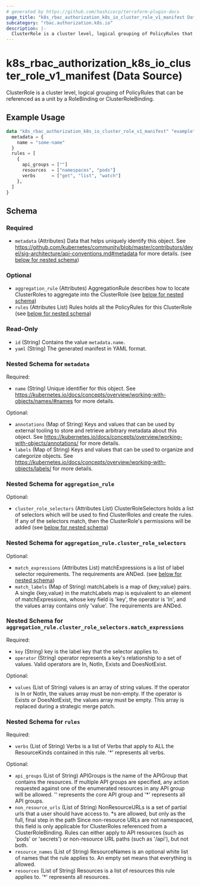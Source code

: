 ```yaml
---
# generated by https://github.com/hashicorp/terraform-plugin-docs
page_title: "k8s_rbac_authorization_k8s_io_cluster_role_v1_manifest Data Source - terraform-provider-k8s"
subcategory: "rbac.authorization.k8s.io"
description: |-
  ClusterRole is a cluster level, logical grouping of PolicyRules that can be referenced as a unit by a RoleBinding or ClusterRoleBinding.
---
```


# k8s_rbac_authorization_k8s_io_cluster_role_v1_manifest (Data Source)

ClusterRole is a cluster level, logical grouping of PolicyRules that can be referenced as a unit by a RoleBinding or ClusterRoleBinding.

## Example Usage

```terraform
data "k8s_rbac_authorization_k8s_io_cluster_role_v1_manifest" "example" {
  metadata = {
    name = "some-name"
  }
  rules = [
    {
      api_groups = [""]
      resources  = ["namespaces", "pods"]
      verbs      = ["get", "list", "watch"]
    },
  ]
}
```

<!-- schema generated by tfplugindocs -->
## Schema

### Required

- `metadata` (Attributes) Data that helps uniquely identify this object. See https://github.com/kubernetes/community/blob/master/contributors/devel/sig-architecture/api-conventions.md#metadata for more details. (see [below for nested schema](#nestedatt--metadata))

### Optional

- `aggregation_rule` (Attributes) AggregationRule describes how to locate ClusterRoles to aggregate into the ClusterRole (see [below for nested schema](#nestedatt--aggregation_rule))
- `rules` (Attributes List) Rules holds all the PolicyRules for this ClusterRole (see [below for nested schema](#nestedatt--rules))

### Read-Only

- `id` (String) Contains the value `metadata.name`.
- `yaml` (String) The generated manifest in YAML format.

<a id="nestedatt--metadata"></a>
### Nested Schema for `metadata`

Required:

- `name` (String) Unique identifier for this object. See https://kubernetes.io/docs/concepts/overview/working-with-objects/names/#names for more details.

Optional:

- `annotations` (Map of String) Keys and values that can be used by external tooling to store and retrieve arbitrary metadata about this object. See https://kubernetes.io/docs/concepts/overview/working-with-objects/annotations/ for more details.
- `labels` (Map of String) Keys and values that can be used to organize and categorize objects. See https://kubernetes.io/docs/concepts/overview/working-with-objects/labels/ for more details.


<a id="nestedatt--aggregation_rule"></a>
### Nested Schema for `aggregation_rule`

Optional:

- `cluster_role_selectors` (Attributes List) ClusterRoleSelectors holds a list of selectors which will be used to find ClusterRoles and create the rules. If any of the selectors match, then the ClusterRole's permissions will be added (see [below for nested schema](#nestedatt--aggregation_rule--cluster_role_selectors))

<a id="nestedatt--aggregation_rule--cluster_role_selectors"></a>
### Nested Schema for `aggregation_rule.cluster_role_selectors`

Optional:

- `match_expressions` (Attributes List) matchExpressions is a list of label selector requirements. The requirements are ANDed. (see [below for nested schema](#nestedatt--aggregation_rule--cluster_role_selectors--match_expressions))
- `match_labels` (Map of String) matchLabels is a map of {key,value} pairs. A single {key,value} in the matchLabels map is equivalent to an element of matchExpressions, whose key field is 'key', the operator is 'In', and the values array contains only 'value'. The requirements are ANDed.

<a id="nestedatt--aggregation_rule--cluster_role_selectors--match_expressions"></a>
### Nested Schema for `aggregation_rule.cluster_role_selectors.match_expressions`

Required:

- `key` (String) key is the label key that the selector applies to.
- `operator` (String) operator represents a key's relationship to a set of values. Valid operators are In, NotIn, Exists and DoesNotExist.

Optional:

- `values` (List of String) values is an array of string values. If the operator is In or NotIn, the values array must be non-empty. If the operator is Exists or DoesNotExist, the values array must be empty. This array is replaced during a strategic merge patch.




<a id="nestedatt--rules"></a>
### Nested Schema for `rules`

Required:

- `verbs` (List of String) Verbs is a list of Verbs that apply to ALL the ResourceKinds contained in this rule. '*' represents all verbs.

Optional:

- `api_groups` (List of String) APIGroups is the name of the APIGroup that contains the resources.  If multiple API groups are specified, any action requested against one of the enumerated resources in any API group will be allowed. '' represents the core API group and '*' represents all API groups.
- `non_resource_urls` (List of String) NonResourceURLs is a set of partial urls that a user should have access to.  *s are allowed, but only as the full, final step in the path Since non-resource URLs are not namespaced, this field is only applicable for ClusterRoles referenced from a ClusterRoleBinding. Rules can either apply to API resources (such as 'pods' or 'secrets') or non-resource URL paths (such as '/api'),  but not both.
- `resource_names` (List of String) ResourceNames is an optional white list of names that the rule applies to.  An empty set means that everything is allowed.
- `resources` (List of String) Resources is a list of resources this rule applies to. '*' represents all resources.
